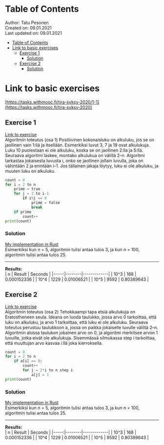 # Table of Contents
Author: Tatu Pesonen  
Created on: 09.01.2021  
Last updated on: 09.01.2021  
- [Table of Contents](#table-of-contents)
- [Link to basic exercises](#link-to-basic-exercises)
  - [Exercise 1](#exercise-1)
    - [Solution](#solution)
  - [Exercise 2](#exercise-2)
    - [Solution](#solution-1)

# Link to basic exercises
[https://tasks.withmooc.fi/tira-syksy-2020/1-1](https://tasks.withmooc.fi/tira-syksy-2020)

## Exercise 1
[Link to exercise](https://tasks.withmooc.fi/tira-syksy-2020/1-1)  
Algoritmin toteutus (osa 1)
Positiivinen kokonaisluku on alkuluku, jos se on jaollinen vain 1:llä ja itsellään. Esimerkiksi luvut 3, 7 ja 19 ovat alkulukuja. Luku 10 puolestaan ei ole alkuluku, koska se on jaollinen 2:lla ja 5:llä.
Seuraava algoritmi laskee, montako alkulukua on välillä 2–n. Algoritmi tarkastaa jokaisesta luvusta i, onko se jaollinen jollain luvulla, joka on vähintään 2 ja enintään i–1. Jos tällainen jakaja löytyy, luku ei ole alkuluku, ja muuten luku on alkuluku.
```python
count = 0
for i = 2 to n
    prime = true
    for j = 2 to i-1
        if i%j == 0
            prime = false
            break
    if prime
        count++
print(count)
```
### Solution
[My implementation in Rust](src/exercise1.rs)  
Esimerkiksi kun n = 5, algoritmin tulisi antaa tulos 3, ja kun n = 100, algoritmin tulisi antaa tulos 25.
***

**Results:**  
|    n | Result | Seconds     |
|-----:|--------|-------------|
| 10^3 | 168    | 0.000152336 |
| 10^4 | 1229   | 0.01006521  |
| 10^5 | 9592   | 0.80389643  |


## Exercise 2
[Link to exercise](https://tasks.withmooc.fi/tira-syksy-2020/1-2)  
Algoritmin toteutus (osa 2)
Tehokkaampi tapa etsiä alkulukuja on Eratostheneen seula. Ideana on luoda taulukko, jossa arvo 0 tarkoittaa, että luku on alkuluku, ja arvo 1 tarkoittaa, että luku ei ole alkuluku.
Seuraava toteutus perustuu taulukkoon a, jossa on paikka jokaiselle luvulle väliltä 2–n. Algoritmin alussa taulukon jokainen arvo on 0, ja algoritmi merkitsee arvon 1 luvuille, jotka eivät ole alkulukuja. Sisemmässä silmukassa step i tarkoittaa, että muuttujan arvo kasvaa i:llä joka kierroksella.

```python
count = 0
for i = 2 to n
    if a[i] == 0:
        count++
        for j = 2*i to n step i
            a[j] = 1
print(count)
```
### Solution
[My implementation in Rust](src/exercise2.rs)  
Esimerkiksi kun n = 5, algoritmin tulisi antaa tulos 3, ja kun n = 100, algoritmin tulisi antaa tulos 25.
***

**Results:**  
|    n | Result | Seconds     |
|-----:|--------|-------------|
| 10^3 | 168    | 0.000152336 |
| 10^4 | 1229   | 0.01006521  |
| 10^5 | 9592   | 0.80389643  |


